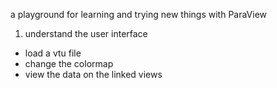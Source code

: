 a playground for learning and trying new things with ParaView

1. understand the user interface
- load a vtu file
- change the colormap
- view the data on the linked views
